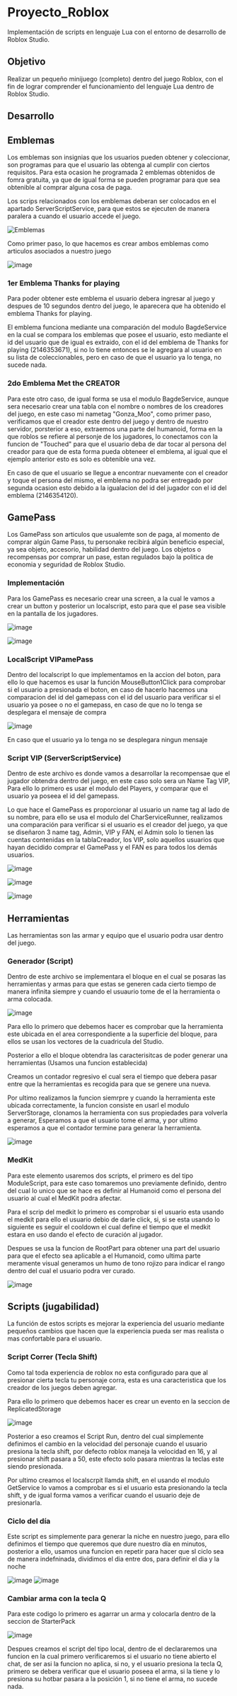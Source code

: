 # Proyecto_Roblox

Implementación de scripts en lenguaje Lua con el entorno de desarrollo de Roblox Studio.

## Objetivo

Realizar un pequeño minijuego (completo) dentro del juego Roblox, con el fin de lograr comprender el funcionamiento del lenguaje Lua dentro de Roblox Studio.

## Desarrollo

## Emblemas

Los emblemas son insignias que los usuarios pueden obtener y coleccionar, son programas para que el usuario las obtenga al cumplir con ciertos requisitos.
Para esta ocasion he programada 2 emblemas obtenidos de fomra gratuita, ya que de igual forma se pueden programar para que sea obtenible al comprar alguna cosa de paga.

Los scrips relacionados con los emblemas deberan ser colocados en el apartado ServerScriptService, para que estos se ejecuten de manera paralera a cuando el usuario accede el juego.

![Emblemas](https://github.com/OliverGlezMoo/Proyecto_Roblox/assets/123349304/17e4f99b-a186-47ff-9d52-f5ecb9d33ff4)

Como primer paso, lo que hacemos es crear ambos emblemas como articulos asociados a nuestro juego

![image](https://github.com/OliverGlezMoo/Proyecto_Roblox/assets/123349304/7446fe2f-4e2e-4f89-bfca-d349a2beb507)

### 1er Emblema Thanks for playing

Para poder obtener este emblema el usuario debera ingresar al juego y despues de 10 segundos dentro del juego, le aparecera que ha obtenido el emblema Thanks for playing.

El emblema funciona mediante una comparación del modulo BagdeService en la cual se compara los emblemas que posee el usuario, esto mediante el id del usuario que de igual es extraido, con el id del emblema de Thanks for playing (2146353671), si no lo tiene entonces se le agregara al usuario en su lista de coleccionables, pero en caso de que el usuario ya lo tenga, no sucede nada.

### 2do Emblema Met the CREATOR

Para este otro caso, de igual forma se usa el modulo BagdeService, aunque sera necesario crear una tabla con el nombre o nombres de los creadores del juego, en este caso mi nametag "Gonza_Moo", como primer paso, verificamos que el creador este dentro del juego y dentro de nuestro servidor, porsterior a eso, extraemos una parte del humanoid, forma en la que roblos se refiere al personje de los jugadores, lo conectamos con la funcion de "Touched" para que el usuario deba de dar tocar al persona del creador para que de esta forma pueda obteneer el emblema, al igual que el ejemplo anterior esto es solo es obtenible una vez.

En caso de que el usuario se llegue a encontrar nuevamente con el creador y toque el persona del mismo, el emblema no podra ser entregado por segunda ocasion esto debido a la igualacion del id del jugador con el id del emblema (2146354120).

## GamePass

Los GamePass son articulos que usualemte son de paga, al momento de comprar algún Game Pass, tu personake recibirá algún beneficio especial, ya sea objeto, accesorio, habilidad dentro del juego. Los objetos o recompensas por comprar un pase, estan regulados bajo la politica de economia y seguridad de Roblox Studio.

### Implementación

Para los GamePass es necesario crear una screen, a la cual le vamos a crear un button y posterior un localscript, esto para que el pase sea visible en la pantalla de los jugadores.

![image](https://github.com/OliverGlezMoo/Proyecto_Roblox/assets/123349304/f65f8d73-3290-42e2-a083-743ae8885007)

![image](https://github.com/OliverGlezMoo/Proyecto_Roblox/assets/123349304/84a65e80-3dce-451c-bcd2-6aaaec781a1c)

### LocalScript VIPamePass

Dentro del localscript lo que implementamos en la accion del boton, para ello lo que hacemos es usar la función MouseButton1Click para comprobar si el usuario a presionada el boton, en caso de hacerlo hacemos una comparacion del id del gamepass con el id del usuario para verificar si el usuario ya posee o no el gamepass, en caso de que no lo tenga se desplegara el mensaje de compra

![image](https://github.com/OliverGlezMoo/Proyecto_Roblox/assets/123349304/0d30d66a-72e6-46b2-b1eb-3cdfb176ae8e)

En caso que el usuario ya lo tenga no se desplegara ningun mensaje

### Script VIP (ServerScriptService)

Dentro de este archivo es donde vamos a desarrollar la recompensae que el jugador obtendra dentro del juego, en este caso solo sera un Name Tag VIP, Para ello lo primero es usar el modulo del Players, y comparar que el usuario ya poseea el id del gamepass.

Lo que hace el GamePass es proporcionar al usuario un name tag al lado de su nombre, para ello se usa el modulo del CharServiceRunner, realizamos una comparación para verificar si el usuario es el creador del juego, ya que se diseñaron 3 name tag, Admin, VIP y FAN, el Admin solo lo tienen las cuentas contenidas en la tablaCreador, los VIP, solo aquellos usuarios que hayan decidido comprar el GamePass y el FAN es para todos los demás usuarios.

![image](https://github.com/OliverGlezMoo/Proyecto_Roblox/assets/123349304/cc09d54b-3b58-4807-b627-6339c0fd58cc)

![image](https://github.com/OliverGlezMoo/Proyecto_Roblox/assets/123349304/1b346bd2-3d0f-422d-b8ce-d3afa269d5c6)

![image](https://github.com/OliverGlezMoo/Proyecto_Roblox/assets/123349304/6c60ccc2-87e9-4c85-b82b-044643a06b80)

## Herramientas

Las herramientas son las armar y equipo que el usuario podra usar dentro del juego.

### Generador (Script)

Dentro de este archivo se implementara el bloque en el cual se posaras las herramientas y armas para que estas se generen cada cierto tiempo de manera infinita siempre y cuando el usuaurio tome de el la herramienta o arma colocada.

![image](https://github.com/OliverGlezMoo/Proyecto_Roblox/assets/123349304/92d033fd-34ce-4218-8aa4-8d6fd7670ff2)

Para ello lo primero que debemos hacer es comprobar que la herramienta este ubicada en el area correspondiente a la superficie del bloque, para ellos se usan los vectores de la cuadricula del Studio.

Posterior a ello el bloque obtendra las caracterisitcas de poder generar una herramientas (Usamos una funcion establecida)

Creamos un contador regresivo el cual sera el tiempo que debera pasar entre que la herramientas es recogida para que se genere una nueva.

Por ultimo realizamos la funcion siemrpre y cuando la herramienta este ubicada correctamente, la funcion consiste en usarl el modulo ServerStorage, clonamos la herramienta con sus propiedades para volverla a generar, Esperamos a que el usuario tome el arma, y por ultimo esperamos a que el contador termine para generar la herramienta.

![image](https://github.com/OliverGlezMoo/Proyecto_Roblox/assets/123349304/377197fa-7fc1-4c46-a095-bcf5916fba12)

### MedKit

Para este elemento usaremos dos scripts, el primero es del tipo ModuleScript, para este caso tomaremos uno previamente definido, dentro del cual lo unico que se hace es definir al Humanoid como el persona del usuario al cual el MedKit podra afectar.

Para el scrip del medkit lo primero es comprobar si el usuario esta usando el medkit para ello el usuario debio de darle click, si, si se esta usando lo siguiente es seguir el cooldown el cual define el tiempo que el medkit estara en uso dando el efecto de curación al jugador.

Despues se usa la funcion de RootPart para obtener una part del usuario para que el efecto sea aplicable a el Humanoid, como ultima parte meramente visual generamos un humo de tono rojizo para indicar el rango dentro del cual el usuario podra ver curado.

![image](https://github.com/OliverGlezMoo/Proyecto_Roblox/assets/123349304/7886f07a-4fd2-4554-a62e-777e5c3acedd)

## Scripts (jugabilidad)

La función de estos scripts es mejorar la experiencia del usuario mediante pequeños cambios que hacen que la experiencia pueda ser mas realista o mas confortable para el usuario.

### Script Correr (Tecla Shift)

Como tal toda experiencia de roblox no esta configurado para que al presionar cierta tecla tu personaje corra, esta es una caracteristica que los creador de los juegos deben agregar.

Para ello lo primero que debemos hacer es crear un evento en la seccion de ReplicatedStorage

![image](https://github.com/OliverGlezMoo/Proyecto_Roblox/assets/123349304/7033b7da-f1f0-40cd-b4d6-414b0271b08f)

Posterior a eso creamos el Script Run, dentro del cual simplemente definimos el cambio en la velocidad del personaje cuando el usuario presiona la tecla shift, por defecto roblox maneja la velocidad en 16, y al presionar shift pasara a 50, este efecto solo pasara mientras la teclas este siendo presionada.

Por ultimo creamos el localscrpit llamda shift, en el usando el modulo GetService lo vamos a comprobar es si el usuario esta presionando la tecla shift, y de igual forma vamos a verificar cuando el usuario deje de presionarla.

### Ciclo del día

Este script es simplemente para generar la niche en nuestro juego, para ello definimos el tiempo que queremos que dure nuestro día en minutos, posterior a ello, usamos una funcion en repetir para hacer que sl ciclo sea de manera indefninada, dividimos el dia entre dos, para definir el dia y la noche

![image](https://github.com/OliverGlezMoo/Proyecto_Roblox/assets/123349304/c1d26aef-7ae0-45e9-954d-68c41cea1d3c)
![image](https://github.com/OliverGlezMoo/Proyecto_Roblox/assets/123349304/c67b3e38-4235-40a0-8558-97388338ca8e)

### Cambiar arma con la tecla Q

Para este codigo lo primero es agarrar un arma y colocarla dentro de la seccion de StarterPack

![image](https://github.com/OliverGlezMoo/Proyecto_Roblox/assets/123349304/b69bf0db-b82b-47b6-90ec-1cbde56dcc68)

Despues creamos el script del tipo local, dentro de el declararemos una funcion en la cual primero verificaremos si el usuario no tiene abierto el chat, de ser asi la funcion no aplica, si no, y el usuario presiona la tecla Q, primero se debera verificar que el usuario poseea el arma, si la tiene y lo presiona su hotbar pasara a la posición 1, si no tiene el arma, no sucede nada.
